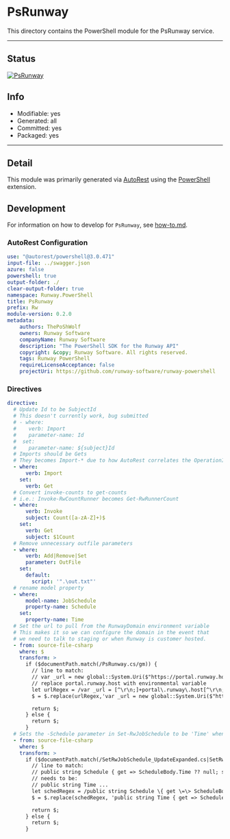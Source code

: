 <!-- region Generated -->
# PsRunway
This directory contains the PowerShell module for the PsRunway service.

---
## Status
[![PsRunway](https://img.shields.io/powershellgallery/v/PsRunway.svg?style=flat-square&label=PsRunway "PsRunway")](https://www.powershellgallery.com/packages/PsRunway/)

## Info
- Modifiable: yes
- Generated: all
- Committed: yes
- Packaged: yes

---
## Detail
This module was primarily generated via [AutoRest](https://github.com/Azure/autorest) using the [PowerShell](https://github.com/Azure/autorest.powershell) extension.

## Development
For information on how to develop for `PsRunway`, see [how-to.md](how-to.md).
<!-- endregion -->

### AutoRest Configuration

``` yaml
use: "@autorest/powershell@3.0.471"
input-file: ../swagger.json
azure: false
powershell: true
output-folder: ./
clear-output-folder: true
namespace: Runway.PowerShell
title: PsRunway
prefix: Rw
module-version: 0.2.0
metadata:
    authors: ThePoShWolf
    owners: Runway Software
    companyName: Runway Software
    description: "The PowerShell SDK for the Runway API"
    copyright: &copy; Runway Software. All rights reserved.
    tags: Runway PowerShell
    requireLicenseAcceptance: false
    projectUri: https://github.com/runway-software/runway-powershell
```

### Directives

``` yaml
directive:
  # Update Id to be SubjectId
  # This doesn't currently work, bug submitted
  # - where:
  #    verb: Import
  #    parameter-name: Id
  #  set:
  #    parameter-name: ${subject}Id
  # Imports should be Gets
  # They becomes Import-* due to how AutoRest correlates the OperationId to a verb
  - where:
      verb: Import
    set:
      verb: Get
  # Convert invoke-counts to get-counts
  # i.e.: Invoke-RwCountRunner becomes Get-RwRunnerCount
  - where:
      verb: Invoke
      subject: Count([a-zA-Z]+)$
    set:
      verb: Get
      subject: $1Count
  # Remove unnecessary outfile parameters
  - where:
      verb: Add|Remove|Set
      parameter: OutFile
    set:
      default:
        script: '".\out.txt"'
  # rename model property
  - where:
      model-name: JobSchedule
      property-name: Schedule
    set:
      property-name: Time
  # Set the url to pull from the RunwayDomain environment variable
  # This makes it so we can configure the domain in the event that
  # we need to talk to staging or when Runway is customer hosted.
  - from: source-file-csharp
    where: $
    transform: >
      if ($documentPath.match(/PsRunway.cs/gm)) {
        // line to match:
        // var _url = new global::System.Uri($"https://portal.runway.host{pathAndQuery}");
        // replace portal.runway.host with environmental variable
        let urlRegex = /var _url = [^\r\n;]+portal\.runway\.host[^\r\n;]+;/gmi
        $ = $.replace(urlRegex,'var _url = new global::System.Uri($"https://{System.Environment.GetEnvironmentVariable("RunwayDomain")}{pathAndQuery}");');

        return $;
      } else {
        return $;
      }
  # Sets the -Schedule parameter in Set-RwJobSchedule to be 'Time' when it is expanded
  - from: source-file-csharp
    where: $
    transform: >
      if ($documentPath.match(/SetRwJobSchedule_UpdateExpanded.cs|SetRwJobSchedule_UpdateViaIdentityExpanded.cs/gm)) {
        // line to match:
        // public string Schedule { get => ScheduleBody.Time ?? null; set => ScheduleBody.Time = value; }
        // needs to be:
        // public string Time ...
        let schedRegex = /public string Schedule \{ get \=\> ScheduleBody\.Time [^\r\n]+/gmi
        $ = $.replace(schedRegex, 'public string Time { get => ScheduleBody.Time ?? null; set => ScheduleBody.Time = value; }');

        return $;
      } else {
        return $;
      }
```
